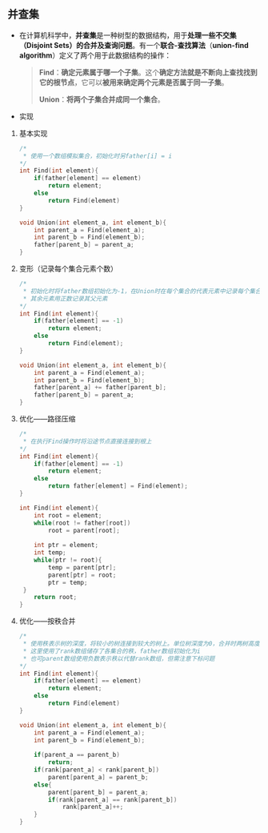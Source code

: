 ## 并查集

+ 在计算机科学中，**并查集**是一种树型的数据结构，用于**处理一些不交集（Disjoint Sets）的合并及查询问题**。有一个**联合-查找算法**（**union-find algorithm**）定义了两个用于此数据结构的操作：

  > **Find**：**确定元素属于哪一个子集**。这个**确定方法就是不断向上查找找到它的根节点**，它可以**被用来确定两个元素是否属于同一子集**。
  >
  > **Union**：**将两个子集合并成同一个集合**。

+ 实现

1. 基本实现

   ```c++
   /*
    * 使用一个数组模拟集合，初始化时另father[i] = i
   */
   int Find(int element){
       if(father[element] == element)
           return element;
       else
           return Find(element)
   }
   
   void Union(int element_a, int element_b){
       int parent_a = Find(element_a);
       int parent_b = Find(element_b);
       father[parent_b] = parent_a;
   }
   ```

2. 变形（记录每个集合元素个数）

   ```c++
   /*
    * 初始化时将father数组初始化为-1，在Union时在每个集合的代表元素中记录每个集合的元素个数，以-N表示，
    * 其余元素用正数记录其父元素
   */
   int Find(int element){
       if(father[element] == -1)
           return element;
       else
           return Find(element);
   }
   
   void Union(int element_a, int element_b){
       int parent_a = Find(element_a);
       int parent_b = Find(element_b);
       father[parent_a] += father[parent_b]; 
       father[parent_b] = parent_a;
   }
   ```

3. 优化——路径压缩

   ```c++
   /*
    * 在执行Find操作时将沿途节点直接连接到根上
   */
   int Find(int element){
       if(father[element] == -1)
           return element;
       else
           return father[element] = Find(element);
   }
   
   int Find(int element){
       int root = element;
       while(root != father[root])
           root = parent[root];
       
       int ptr = element;
       int temp;
       while(ptr != root){
           temp = parent[ptr];
           parent[ptr] = root;
           ptr = temp;
   	}
       return root;
   }
   ```

4. 优化——按秩合并

   ```c++
   /*
    * 使用秩表示树的深度，将较小的树连接到较大的树上。单位树深度为0，合并时两树高度相同则合并后树秩加一
    * 这里使用了rank数组储存了各集合的秩，father数组初始化为i
    * 也可parent数组使用负数表示秩以代替rank数组，但需注意下标问题
   */
   int Find(int element){
       if(father[element] == element)
           return element;
       else
           return Find(element)
   }
   
   void Union(int element_a, int element_b){
       int parent_a = Find(element_a);
       int parent_b = Find(element_b);
       
       if(parent_a == parent_b)
           return;
       if(rank[parent_a] < rank[parent_b])
           parent[parent_a] = parent_b;
       else{
           parent[parent_b] = parent_a;
           if(rank[parent_a] == rank[parent_b])
               rank[parent_a]++;
       }
   }
   ```

   

